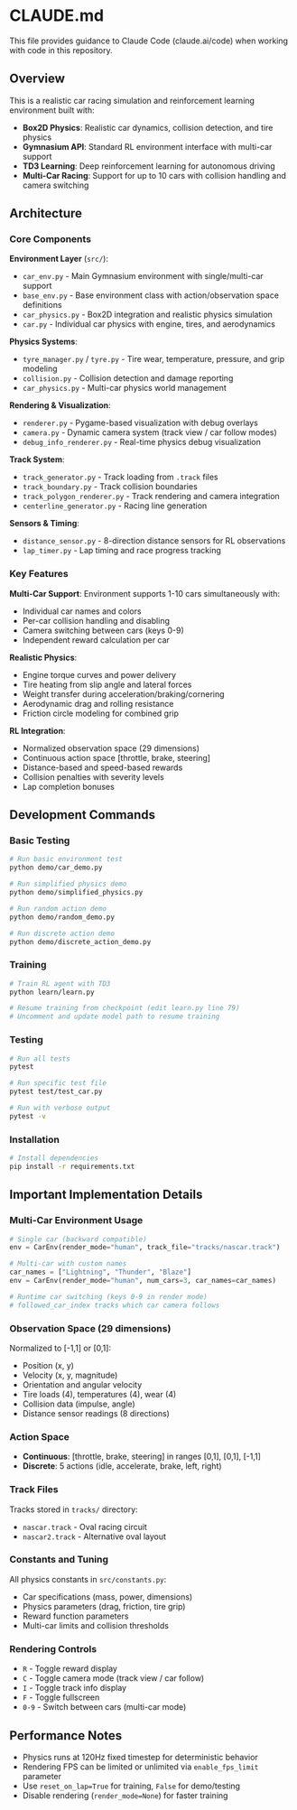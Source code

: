 # CLAUDE.md

This file provides guidance to Claude Code (claude.ai/code) when working with code in this repository.

## Overview

This is a realistic car racing simulation and reinforcement learning environment built with:
- **Box2D Physics**: Realistic car dynamics, collision detection, and tire physics
- **Gymnasium API**: Standard RL environment interface with multi-car support
- **TD3 Learning**: Deep reinforcement learning for autonomous driving
- **Multi-Car Racing**: Support for up to 10 cars with collision handling and camera switching

## Architecture

### Core Components

**Environment Layer** (`src/`):
- `car_env.py` - Main Gymnasium environment with single/multi-car support
- `base_env.py` - Base environment class with action/observation space definitions
- `car_physics.py` - Box2D integration and realistic physics simulation
- `car.py` - Individual car physics with engine, tires, and aerodynamics

**Physics Systems**:
- `tyre_manager.py` / `tyre.py` - Tire wear, temperature, pressure, and grip modeling
- `collision.py` - Collision detection and damage reporting
- `car_physics.py` - Multi-car physics world management

**Rendering & Visualization**:
- `renderer.py` - Pygame-based visualization with debug overlays
- `camera.py` - Dynamic camera system (track view / car follow modes)
- `debug_info_renderer.py` - Real-time physics debug visualization

**Track System**:
- `track_generator.py` - Track loading from `.track` files
- `track_boundary.py` - Track collision boundaries
- `track_polygon_renderer.py` - Track rendering and camera integration
- `centerline_generator.py` - Racing line generation

**Sensors & Timing**:
- `distance_sensor.py` - 8-direction distance sensors for RL observations
- `lap_timer.py` - Lap timing and race progress tracking

### Key Features

**Multi-Car Support**: Environment supports 1-10 cars simultaneously with:
- Individual car names and colors
- Per-car collision handling and disabling
- Camera switching between cars (keys 0-9)
- Independent reward calculation per car

**Realistic Physics**:
- Engine torque curves and power delivery
- Tire heating from slip angle and lateral forces
- Weight transfer during acceleration/braking/cornering
- Aerodynamic drag and rolling resistance
- Friction circle modeling for combined grip

**RL Integration**:
- Normalized observation space (29 dimensions)
- Continuous action space [throttle, brake, steering]
- Distance-based and speed-based rewards
- Collision penalties with severity levels
- Lap completion bonuses

## Development Commands

### Basic Testing
```bash
# Run basic environment test
python demo/car_demo.py

# Run simplified physics demo
python demo/simplified_physics.py

# Run random action demo
python demo/random_demo.py

# Run discrete action demo
python demo/discrete_action_demo.py
```

### Training
```bash
# Train RL agent with TD3
python learn/learn.py

# Resume training from checkpoint (edit learn.py line 79)
# Uncomment and update model path to resume training
```

### Testing
```bash
# Run all tests
pytest

# Run specific test file
pytest test/test_car.py

# Run with verbose output
pytest -v
```

### Installation
```bash
# Install dependencies
pip install -r requirements.txt
```

## Important Implementation Details

### Multi-Car Environment Usage
```python
# Single car (backward compatible)
env = CarEnv(render_mode="human", track_file="tracks/nascar.track")

# Multi-car with custom names
car_names = ["Lightning", "Thunder", "Blaze"]
env = CarEnv(render_mode="human", num_cars=3, car_names=car_names)

# Runtime car switching (keys 0-9 in render mode)
# followed_car_index tracks which car camera follows
```

### Observation Space (29 dimensions)
Normalized to [-1,1] or [0,1]:
- Position (x, y) 
- Velocity (x, y, magnitude)
- Orientation and angular velocity
- Tire loads (4), temperatures (4), wear (4)
- Collision data (impulse, angle)
- Distance sensor readings (8 directions)

### Action Space
- **Continuous**: [throttle, brake, steering] in ranges [0,1], [0,1], [-1,1]
- **Discrete**: 5 actions (idle, accelerate, brake, left, right)

### Track Files
Tracks stored in `tracks/` directory:
- `nascar.track` - Oval racing circuit
- `nascar2.track` - Alternative oval layout

### Constants and Tuning
All physics constants in `src/constants.py`:
- Car specifications (mass, power, dimensions)
- Physics parameters (drag, friction, tire grip)
- Reward function parameters
- Multi-car limits and collision thresholds

### Rendering Controls
- `R` - Toggle reward display
- `C` - Toggle camera mode (track view / car follow)  
- `I` - Toggle track info display
- `F` - Toggle fullscreen
- `0-9` - Switch between cars (multi-car mode)

## Performance Notes

- Physics runs at 120Hz fixed timestep for deterministic behavior
- Rendering FPS can be limited or unlimited via `enable_fps_limit` parameter
- Use `reset_on_lap=True` for training, `False` for demo/testing
- Disable rendering (`render_mode=None`) for faster training